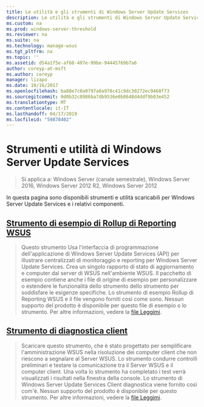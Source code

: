 ```yaml
---
title: Le utilità e gli strumenti di Windows Server Update Services
description: Le utilità e gli strumenti di Windows Server Update Services
ms.custom: na
ms.prod: windows-server-threshold
ms.reviewer: na
ms.suite: na
ms.technology: manage-wsus
ms.tgt_pltfrm: na
ms.topic: ''
ms.assetid: d54a1f5e-af68-497e-99be-94445769b7a6
author: coreyp-at-msft
ms.author: coreyp
manager: lizapo
ms.date: 10/16/2017
ms.openlocfilehash: ba88e7c0a9797a0a978c41c9dc30272ec9468f73
ms.sourcegitcommit: 0d0b32c8986ba7db9536e0b8648d4ddf9b03e452
ms.translationtype: MT
ms.contentlocale: it-IT
ms.lasthandoff: 04/17/2019
ms.locfileid: "59878402"
---
```

# <a name="windows-server-update-services-tools-and-utilities"></a>Strumenti e utilità di Windows Server Update Services

>Si applica a: Windows Server (canale semestrale), Windows Server 2016, Windows Server 2012 R2, Windows Server 2012
                                                                                                                                                                                                                                                                                                                                                                                                                                                                                                                                                                                                                                                                                                                                                                                                                                                                                                                                                                                                                                                                                                                                                                                                                          
 In questa pagina sono disponibili strumenti e utilità scaricabili per Windows Server Update Services e i relativi componenti.                                                                                                                                                                                                                                                                                                                                                                                                                                                                                                                                                                                                                                                                                                                                                                                                                                                                                                                                                                                                                                                                                                                                                                                                                                                                                                                                                                                                                                                                                                                                                                                                                                       
                                                                                                                                                                                                                                                                                                                                                                                                                                                                                                                                                                                                                                                                    
 ## <a name="wsus-reporting-rollup-sample-toolhttpsdownloadmicrosoftcomdownload339339ac5ee-ae9a-44a4-b09c-483736294433wsusrollupsampleexe"></a>[Strumento di esempio di Rollup di Reporting WSUS](https://download.microsoft.com/download/3/3/9/339ac5ee-ae9a-44a4-b09c-483736294433/WSUSRollupSample.EXE)                                                                                                                                                                                                                                                                                                                                                                                                                                                                                                                  
                                                                                                                                                                                                                                                                                                                                                                                                                                                                                                                                                                                                                                                                    
 > Questo strumento Usa l'interfaccia di programmazione dell'applicazione di Windows Server Update Services (API) per illustrare centralizzati di monitoraggio e reporting per Windows Server Update Services. Crea un singolo rapporto di stato di aggiornamento e computer dal server di WSUS nell'ambiente WSUS. Il pacchetto di esempio contiene anche i file di origine di esempio per personalizzare o estendere le funzionalità dello strumento dello strumento per soddisfare le esigenze specifiche. Lo strumento di esempio Rollup di Reporting WSUS e il file vengono forniti così come sono. Nessun supporto del prodotto è disponibile per questo file di esempio o lo strumento. Per altre informazioni, vedere la [file Leggimi](https://download.microsoft.com/download/8/1/a/81a41962-cff5-4396-a567-0d2f87d8f67a/Readme.htm).  

## <a name="client-diagnostics-toolhttpsdownloadmicrosoftcomdownload976976d1084-d2fd-45a1-8c27-a467c768d8efwsus20client20diagnostic20toolexe"></a>[Strumento di diagnostica client](https://download.microsoft.com/download/9/7/6/976d1084-d2fd-45a1-8c27-a467c768d8ef/WSUS%20Client%20Diagnostic%20Tool.EXE)                                                                                                                                                                                                                                                                                                                                                                                                                                                                                                                                                                                                                                                                                                                                                                                                                                                                                                                                                                                                                                                                                                                                                                                                           
                                                                                                                                                                                                                                                                                                                                                                                                                                                                                                                                                                                                                                                                                                                                                                                                                                                                                                                                                                                                                                                                                                                                                                                                                                                                                                                                                                                                                                                                                                                                                                                                                                                                                                                                                                                                                                               
 > Scaricare questo strumento, che è stato progettato per semplificare l'amministrazione WSUS nella risoluzione dei computer client che non riescono a segnalare al Server WSUS. Lo strumento condurre controlli preliminari e testare la comunicazione tra il Server WSUS e il computer client. Una volta lo strumento ha completato i test verrà visualizzati i risultati nella finestra della console. Lo strumento di Windows Server Update Services Client diagnostica viene fornito così com'è. Nessun supporto del prodotto è disponibile per questo strumento. Per altre informazioni, vedere la [file Leggimi](https://download.microsoft.com/download/e/4/b/e4bc4153-be1f-460f-800e-69c6a1857d68/readme.htm).          
                                                                                                                                                                                                                                                                                                                                                                                                                                                                                                                                                                                                                                                                    
 
